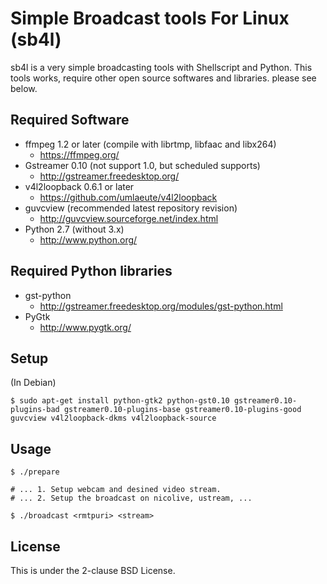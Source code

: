 <!-- vim: set noet ts=2 sts=2 sw=2 ft=markdown : -->

Simple Broadcast tools For Linux (sb4l)
=========================================

sb4l is a very simple broadcasting tools with Shellscript and Python.
This tools works, require other open source softwares and libraries. please see below.

Required Software
-----------------

- ffmpeg 1.2 or later (compile with librtmp, libfaac and libx264)
  - https://ffmpeg.org/
- Gstreamer 0.10 (not support 1.0, but scheduled supports)
  - http://gstreamer.freedesktop.org/
- v4l2loopback 0.6.1 or later 
  - https://github.com/umlaeute/v4l2loopback
- guvcview (recommended latest repository revision)
  - http://guvcview.sourceforge.net/index.html
- Python 2.7 (without 3.x)
  - http://www.python.org/

Required Python libraries
-------------------------

- gst-python
  - http://gstreamer.freedesktop.org/modules/gst-python.html
- PyGtk
  - http://www.pygtk.org/


Setup
-----

(In Debian)

	$ sudo apt-get install python-gtk2 python-gst0.10 gstreamer0.10-plugins-bad gstreamer0.10-plugins-base gstreamer0.10-plugins-good guvcview v4l2loopback-dkms v4l2loopback-source


Usage
-----

	$ ./prepare

	# ... 1. Setup webcam and desined video stream.
	# ... 2. Setup the broadcast on nicolive, ustream, ...

	$ ./broadcast <rmtpuri> <stream>

License
-------

This is under the 2-clause BSD License.

